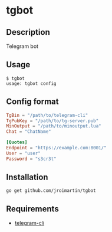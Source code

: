 # tgbot

## Description

Telegram bot

## Usage

```
$ tgbot
usage: tgbot config
```

## Config format

```toml
TgBin = "/path/to/telegram-cli"
TgPubKey = "/path/to/tg-server.pub"
MinOutput = "/path/to/minoutput.lua"
Chat = "ChatName"

[Quotes]
Endpoint = "https://example.com:8001/"
User = "user"
Password = "s3cr3t"
```

## Installation

`go get github.com/jroimartin/tgbot`

## Requirements

* [telegram-cli](https://github.com/vysheng/tg)
